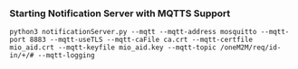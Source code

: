 ### Starting Notification Server with MQTTS Support
```
python3 notificationServer.py --mqtt --mqtt-address mosquitto --mqtt-port 8883 --mqtt-useTLS --mqtt-caFile ca.crt --mqtt-certfile mio_aid.crt --mqtt-keyfile mio_aid.key --mqtt-topic /oneM2M/req/id-in/+/# --mqtt-logging

```